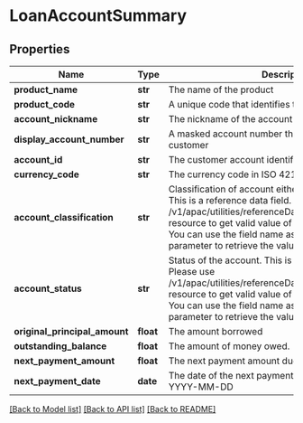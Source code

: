 # LoanAccountSummary

## Properties
Name | Type | Description | Notes
------------ | ------------- | ------------- | -------------
**product_name** | **str** | The name of the product | [optional] 
**product_code** | **str** | A unique code that identifies the product | [optional] 
**account_nickname** | **str** | The nickname of the account assigned by the customer | [optional] 
**display_account_number** | **str** | A masked account number that can be displayed to the customer | [optional] 
**account_id** | **str** | The customer account identifier in encrypted format. | [optional] 
**currency_code** | **str** | The currency code in ISO 4217 format | [optional] 
**account_classification** | **str** | Classification of account either as ASSET or LIABILITY. This is a reference data field. Please use /v1/apac/utilities/referenceData/{accountClassification} resource to get valid value of this field with description. You can use the field name as the referenceCode parameter to retrieve the values. | [optional] 
**account_status** | **str** | Status of the account. This is a reference data field. Please use /v1/apac/utilities/referenceData/{accountStatus} resource to get valid value of this field with description. You can use the field name as the referenceCode parameter to retrieve the values. | [optional] 
**original_principal_amount** | **float** | The amount borrowed | [optional] 
**outstanding_balance** | **float** | The amount of money owed. | [optional] 
**next_payment_amount** | **float** | The next payment amount due | [optional] 
**next_payment_date** | **date** | The date of the next payment in ISO 8601 date format YYYY-MM-DD | [optional] 

[[Back to Model list]](../README.md#documentation-for-models) [[Back to API list]](../README.md#documentation-for-api-endpoints) [[Back to README]](../README.md)

